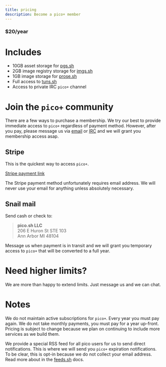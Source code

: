 ```yaml
---
title: pricing
description: Become a pico+ member
---
```


<div class="box">
  <h3 class="m-0 p-0 text-lg">$20/year</h3>
</div>

# Includes

- 10GB asset storage for [pgs.sh](/pgs)
- 2GB image registry storage for [imgs.sh](/imgs)
- 1GB image storage for [prose.sh](/prose)
- Full access to [tuns.sh](/tuns)
- Access to private IRC `pico+` channel

# Join the `pico+` community

There are a few ways to purchase a membership. We try our best to provide immediate access
to `pico+` regardless of payment method. However, after you pay, please message
us via [email](mailto:hello@pico.sh) or [IRC](/irc) and we will grant you
membership access asap.

## Stripe

This is the quickest way to access `pico+`.

[Stripe payment link](https://buy.stripe.com/8wMeYLcVybTQgwwbIK)

The Stripe payment method unfortunately requires email address. We will never
use your email for anything unless absolutely necessary.

## Snail mail

Send cash or check to:

> **pico.sh LLC**\
> 206 E Huron St STE 103\
> Ann Arbor MI 48104

Message us when payment is in transit and we will grant you temporary access to
`pico+` that will be converted to a full year.

# Need higher limits?

We are more than happy to extend limits. Just message us and we can chat.

# Notes

We do not maintain active subscriptions for `pico+`. Every year you must pay
again. We do not take monthly payments, you must pay for a year up-front.
Pricing is subject to change because we plan on continuing to include more
services as we build them.

We provide a special RSS feed for all pico users for us to send direct
notifications. This is where we will send you `pico+` expiration notifications.
To be clear, this is opt-in because we do not collect your email address. Read
more about in the [feeds.sh](/feeds) docs.
